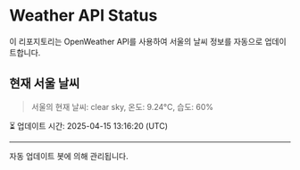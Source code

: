 
# Weather API Status

이 리포지토리는 OpenWeather API를 사용하여 서울의 날씨 정보를 자동으로 업데이트합니다.

## 현재 서울 날씨
> 서울의 현재 날씨: clear sky, 온도: 9.24°C, 습도: 60%

⏳ 업데이트 시간: 2025-04-15 13:16:20 (UTC)

---
자동 업데이트 봇에 의해 관리됩니다.
